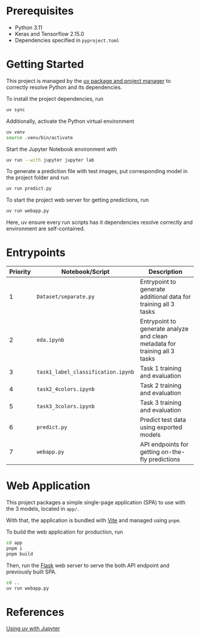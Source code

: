 # Prerequisites

- Python 3.11
- Keras and Tensorflow 2.15.0
- Dependencies specified in `pyproject.toml`

# Getting Started

This project is managed by the [uv package and project manager](https://docs.astral.sh/uv/) to correctly resolve Python and its dependencies.

To install the project dependencies, run

```bash
uv sync
```

Additionally, activate the Python virtual environment

```bash
uv venv
source .venv/bin/activate
```

Start the Jupyter Notebook environment with

```bash
uv run --with jupyter jupyter lab
```

To generate a prediction file with test images, put corresponding model in the project folder and run

```bash
uv run predict.py
```

To start the project web server for getting predictions, run

```bash
uv run webapp.py
```

Here, uv ensure every run scripts has it dependencies resolve correctly and environment are self-contained.

# Entrypoints

| Priority | Notebook/Script                    | Description                                                                |
|----------|------------------------------------|----------------------------------------------------------------------------|
| 1        | `Dataset/separate.py`              | Entrypoint to generate additional data for training all 3 tasks            |
| 2        | `eda.ipynb`                        | Entrypoint to generate analyze and clean metadata for training all 3 tasks |
| 3        | `task1_label_classification.ipynb` | Task 1 training and evaluation                                             |
| 4        | `task2_4colors.ipynb`              | Task 2 training and evaluation                                             |
| 5        | `task3_3colors.ipynb`              | Task 3 training and evaluation                                             |
| 6        | `predict.py`                       | Predict test data using exported models                                    |
| 7        | `webapp.py`                        | API endpoints for getting on-the-fly predictions                           |

# Web Application

This project packages a simple single-page application (SPA) to use with the 3 models, located in `app/`.

With that, the application is bundled with [Vite](https://vite.dev/) and managed using `pnpm`.

To build the web application for production, run

```bash
cd app
pnpm i
pnpm build
```

Then, run the [Flask](https://flask.palletsprojects.com/en/stable/) web server to serve the both API endpoint and previously built SPA.

```bash
cd ..
uv run webapp.py
```

# References

[Using uv with Jupyter](https://docs.astral.sh/uv/guides/integration/jupyter/)
